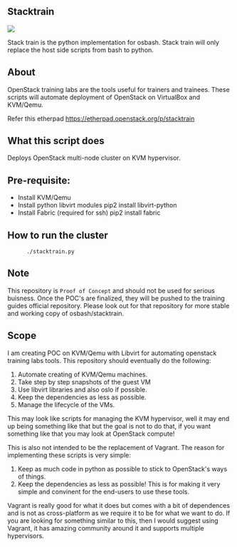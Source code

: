 Stacktrain
----------

<a href='https://travis-ci.org/dguitarbite/stacktrain'><img
src='https://secure.travis-ci.org/dguitarbite/stacktrain.png?branch=master'></a>

Stack train is the python implementation for osbash. Stack train will only
replace the host side scripts from bash to python.


About
-----

OpenStack training labs are the tools useful for trainers and trainees. These
scripts will automate deployment of OpenStack on VirtualBox and KVM/Qemu.

Refer this etherpad https://etherpad.openstack.org/p/stacktrain


What this script does
-----------------------
Deploys OpenStack multi-node cluster on KVM hypervisor.


Pre-requisite:
---------------
* Install KVM/Qemu
* Install python libvirt modules
        pip2 install libvirt-python
* Install Fabric (required for ssh)
          pip2 install fabric



How to run the cluster
-----------------------

          ./stacktrain.py


Note
----

This repository is `Proof of Concept` and should not be used for serious
buisness. Once the POC's are finalized, they will be pushed to the training
guides official repository. Please look out for that repository for more stable
and working copy of osbash/stacktrain.

Scope
-----

I am creating POC on KVM/Qemu with Libvirt for automating openstack training
labs tools. This repository should eventually do the following:

1. Automate creating of KVM/Qemu machines.
2. Take step by step snapshots of the guest VM
3. Use libvirt libraries and also oslo if possible.
4. Keep the dependencies as less as possible.
5. Manage the lifecycle of the VMs.

This may look like scripts for managing the KVM hypervisor, well it may end up
being something like that but the goal is not to do that, if you want something
like that you may look at OpenStack compute!

This is also not intended to be the replacement of Vagrant. The reason for
implementing these scripts is very simple:

1. Keep as much code in python as possible to stick to OpenStack's ways of
   things.
2. Keep the dependencies as less as possible! This is for making it very simple
   and convinent for the end-users to use these tools.

Vagrant is really good for what it does but comes with a bit of dependences and
is not as cross-platform as we require it to be for what we want to do. If you
are looking for something similar to this, then I would suggest using Vagrant,
it has amazing community around it and supports multiple hypervisors.
